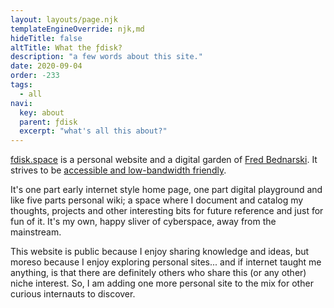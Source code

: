 ```yaml
---
layout: layouts/page.njk
templateEngineOverride: njk,md
hideTitle: false
altTitle: What the ƒdisk?
description: "a few words about this site."
date: 2020-09-04
order: -233
tags: 
  - all
navi:
  key: about
  parent: ƒdisk
  excerpt: "what's all this about?"
---
```


[fdisk.space](/siteColophon) is a personal website and a digital garden of [Fred Bednarski](/author). It strives to be [accessible and low-bandwidth friendly](/designPhilosophy). 


It's one part early internet style home page, one part digital playground and like five parts personal wiki; a space where I document and catalog my thoughts, projects and other interesting bits for future reference and just for fun of it. It's my own, happy sliver of cyberspace, away from the mainstream.

This website is public because I enjoy sharing knowledge and ideas, but moreso because I enjoy exploring personal sites... and if internet taught me anything, is that there are definitely others who share this (or any other) niche interest. So, I am adding one more personal site to the mix for other curious internauts to discover. 



